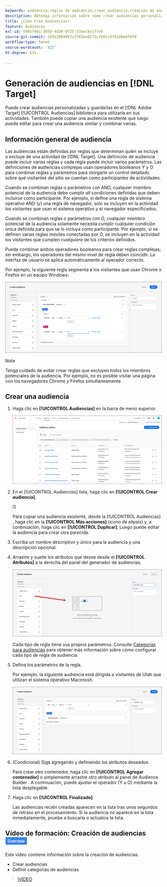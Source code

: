 ```yaml
---
keywords: audiencia;reglas de audiencia;crear audiencia;creación de audiencia
description: Obtenga información sobre cómo crear audiencias personalizadas y guardarlas en el [!DNL Adobe Target] [!UICONTROL Audiencias] biblioteca para utilizarla en actividades.
title: ¿Cómo Creo Audiencias?
feature: Audiences
exl-id: 59057461-d958-4d38-9725-53aacbe1f7eb
source-git-commit: 293b2869957c2781be8272cfd0cc9f82d8e4f0f0
workflow-type: tm+mt
source-wordcount: '521'
ht-degree: 61%

---
```


# Generación de audiencias en [!DNL Target]

Puede crear audiencias personalizadas y guardarlas en el [!DNL Adobe Target] [!UICONTROL Audiencias] biblioteca para utilizarla en sus actividades. También puede copiar una audiencia existente que luego puede editar para crear una audiencia similar y combinar varias.

## Información general de audiencia

Las audiencias están definidas por reglas que determinan quién se incluye o excluye de una actividad de [!DNL Target]. Una definición de audiencia puede incluir varias reglas y cada regla puede incluir varios parámetros. Las definiciones de audiencias complejas usan operadores booleanos Y y O para combinar reglas y parámetros para otorgarle un control detallado sobre qué visitantes del sitio se cuentan como participantes de actividades.

Cuando se combinan reglas o parámetros con AND, cualquier miembro potencial de la audiencia debe cumplir *all* condiciones definidas que deben incluirse como participante. Por ejemplo, si define una regla de sistema operativo AND (y) una regla de navegador, solo se incluyen en la actividad los visitantes que usan el sistema operativo *y* el navegador especificados.

Cuando se combinan reglas o parámetros con O, cualquier miembro potencial de la audiencia solamente necesita cumplir cualquier condición única definida para que se lo incluya como participante. Por ejemplo, si se definen varias reglas móviles conectadas por O, se incluyen en la actividad los visitantes que cumplen *cualquiera* de los criterios definidos.

Puede combinar ambos operadores booleanos para crear reglas complejas; sin embargo, los operadores del mismo nivel de regla deben coincidir. La interfaz de usuario se aplica automáticamente al operador correcto.

Por ejemplo, la siguiente regla segmenta a los visitantes que usan Chrome *o* Firefox en un equipo Windows:

![Crear audiencia](assets/audience_create.png)

>[!NOTE]
>
>Tenga cuidado de evitar crear reglas que excluyen todos los miembros potenciales de la audiencia. Por ejemplo, no es posible visitar una página con los navegadores Chrome *y* Firefox simultáneamente.

## Crear una audiencia

1. Haga clic en **[!UICONTROL Audiencias]** en la barra de menú superior.

   ![imagen audiences_list](assets/audiences_list.png)

1. En el [!UICONTROL Audiencias] lista, haga clic en **[!UICONTROL Crear audiencia]**.

   O

   Para copiar una audiencia existente, desde la [!UICONTROL Audiencias] , haga clic en la **[!UICONTROL Más acciones]** (icono de elipsis) y, a continuación, haga clic en **[!UICONTROL Duplicar]**. Luego puede editar la audiencia para crear otra parecida.

1. Escriba un nombre descriptivo y único para la audiencia y una descripción opcional.
1. Arrastre y suelte los atributos que desee desde el **[!UICONTROL Atributos]** a la derecha del panel del generador de audiencias.

   ![Arrastrar y soltar atributos](assets/drag-attribute.png)

   Cada tipo de regla tiene sus propios parámetros. Consulte [Categorías para audiencias](/help/main/c-target/c-audiences/c-target-rules/target-rules.md#concept_E3A77E42F1644503A829B5107B20880D) para obtener más información sobre cómo configurar cada tipo de regla de audiencia.

1. Defina los parámetros de la regla.

   Por ejemplo, la siguiente audiencia está dirigida a visitantes de Utah que utilizan el sistema operativo Macintosh.

   ![Audiencia Utah/Macintosh](assets/adience-builder.png)

1. (Condicional) Siga agregando y definiendo los atributos deseados.

   Para crear otro contenedor, haga clic en **[!UICONTROL Agregar contenedor]** o simplemente arrastre otro atributo al panel de Audience Builder . A continuación, puede ajustar el operador (Y u O) mediante la lista desplegable.

1. Haga clic en **[!UICONTROL Finalizado]**.

   Las audiencias recién creadas aparecen en la lista tras unos segundos de retraso en el procesamiento. Si la audiencia no aparece en la lista inmediatamente, pruebe a buscarla o actualice la lista.

## Vídeo de formación: Creación de audiencias ![Distintivo Información general](/help/main/assets/overview.png)

Este vídeo contiene información sobre la creación de audiencias.

* Crear audiencias
* Definir categorías de audiencias

>[!VIDEO](https://video.tv.adobe.com/v/17392)
